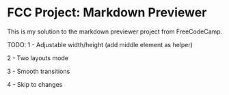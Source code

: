 # FCC Project: Markdown Previewer

This is my solution to the markdown previewer project from FreeCodeCamp.

TODO:
1 - Adjustable width/height (add middle element as helper)

2 - Two layouts mode

3 - Smooth transitions

4 - Skip to changes
